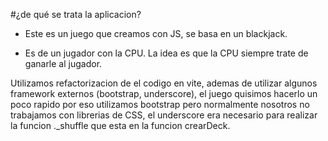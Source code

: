 #¿de qué se trata la aplicacion?

- Este es un juego que creamos con JS, se basa en un blackjack.

- Es de un jugador con la CPU. La idea es que la CPU siempre trate de ganarle al jugador.

Utilizamos refactorizacion de el codigo en vite, ademas de utilizar algunos framework externos (bootstrap, underscore), el juego quisimos hacerlo un poco rapido por eso utilizamos bootstrap pero normalmente nosotros no trabajamos con librerias de CSS, el underscore era necesario para realizar la funcion ._shuffle que esta en la funcion crearDeck.